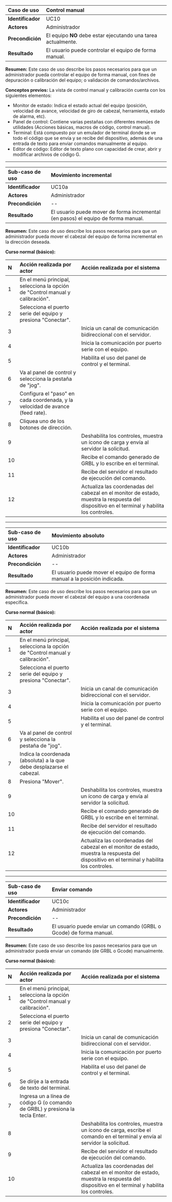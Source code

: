 | **Caso de uso**   | **Control manual**                                            |
| :---------------- | :------------------------------------------------------------ |
| **Identificador** | UC10                                                          |
| **Actores**       | Administrador                                                 |
| **Precondición**  | El equipo **NO** debe estar ejecutando una tarea actualmente. |
| **Resultado**     | El usuario puede controlar el equipo de forma manual.         |

**Resumen:**
Este caso de uso describe los pasos necesarios para que un administrador pueda controlar el equipo de forma manual, con fines de depuración o calibración del equipo; o validación de comandos/archivos.

**Conceptos previos:** La vista de control manual y calibración cuenta con los siguientes elementos:

-   Monitor de estado: Indica el estado actual del equipo (posición, velocidad de avance, velocidad de giro de cabezal, herramienta, estado de alarma, etc).
-   Panel de control: Contiene varias pestañas con diferentes menúes de utilidades (Acciones básicas, macros de código, control manual).
-   Terminal: Está compuesto por un emulador de terminal donde se ve todo el código que se envía y se recibe del dispositivo, además de una entrada de texto para enviar comandos manualmente al equipo.
-   Editor de código: Editor de texto plano con capacidad de crear, abrir y modificar archivos de código G.

---

| **Sub-caso de uso** | **Movimiento incremental**                                                        |
| :------------------ | :-------------------------------------------------------------------------------- |
| **Identificador**   | UC10a                                                                             |
| **Actores**         | Administrador                                                                     |
| **Precondición**    | --                                                                                |
| **Resultado**       | El usuario puede mover de forma incremental (en pasos) el equipo de forma manual. |

**Resumen:**
Este caso de uso describe los pasos necesarios para que un administrador pueda mover el cabezal del equipo de forma incremental en la dirección deseada.

**Curso normal (básico):**

| **N** | **Acción realizada por actor**                                                | **Acción realizada por el sistema**                                                                                                          |
| :---- | :---------------------------------------------------------------------------- | :------------------------------------------------------------------------------------------------------------------------------------------- |
| 1     | En el menú principal, selecciona la opción de "Control manual y calibración". |                                                                                                                                              |
| 2     | Selecciona el puerto serie del equipo y presiona "Conectar".                  |                                                                                                                                              |
| 3     |                                                                               | Inicia un canal de comunicación bidireccional con el servidor.                                                                               |
| 4     |                                                                               | Inicia la comunicación por puerto serie con el equipo.                                                                                       |
| 5     |                                                                               | Habilita el uso del panel de control y el terminal.                                                                                          |
| 6     | Va al panel de control y selecciona la pestaña de "jog".                      |                                                                                                                                              |
| 7     | Configura el "paso" en cada coordenada, y la velocidad de avance (feed rate). |                                                                                                                                              |
| 8     | Cliquea uno de los botones de dirección.                                      |                                                                                                                                              |
| 9     |                                                                               | Deshabilita los controles, muestra un ícono de carga y envía al servidor la solicitud.                                                       |
| 10    |                                                                               | Recibe el comando generado de GRBL y lo escribe en el terminal.                                                                              |
| 11    |                                                                               | Recibe del servidor el resultado de ejecución del comando.                                                                                   |
| 12    |                                                                               | Actualiza las coordenadas del cabezal en el monitor de estado, muestra la respuesta del dispositivo en el terminal y habilita los controles. |

---

| **Sub-caso de uso** | **Movimiento absoluto**                                                  |
| :------------------ | :----------------------------------------------------------------------- |
| **Identificador**   | UC10b                                                                    |
| **Actores**         | Administrador                                                            |
| **Precondición**    | --                                                                       |
| **Resultado**       | El usuario puede mover el equipo de forma manual a la posición indicada. |

**Resumen:**
Este caso de uso describe los pasos necesarios para que un administrador pueda mover el cabezal del equipo a una coordenada específica.

**Curso normal (básico):**

| **N** | **Acción realizada por actor**                                                | **Acción realizada por el sistema**                                                                                                          |
| :---- | :---------------------------------------------------------------------------- | :------------------------------------------------------------------------------------------------------------------------------------------- |
| 1     | En el menú principal, selecciona la opción de "Control manual y calibración". |                                                                                                                                              |
| 2     | Selecciona el puerto serie del equipo y presiona "Conectar".                  |                                                                                                                                              |
| 3     |                                                                               | Inicia un canal de comunicación bidireccional con el servidor.                                                                               |
| 4     |                                                                               | Inicia la comunicación por puerto serie con el equipo.                                                                                       |
| 5     |                                                                               | Habilita el uso del panel de control y el terminal.                                                                                          |
| 6     | Va al panel de control y selecciona la pestaña de "jog".                      |                                                                                                                                              |
| 7     | Indica la coordenada (absoluta) a la que debe desplazarse el cabezal.         |                                                                                                                                              |
| 8     | Presiona "Mover".                                                             |                                                                                                                                              |
| 9     |                                                                               | Deshabilita los controles, muestra un ícono de carga y envía al servidor la solicitud.                                                       |
| 10    |                                                                               | Recibe el comando generado de GRBL y lo escribe en el terminal.                                                                              |
| 11    |                                                                               | Recibe del servidor el resultado de ejecución del comando.                                                                                   |
| 12    |                                                                               | Actualiza las coordenadas del cabezal en el monitor de estado, muestra la respuesta del dispositivo en el terminal y habilita los controles. |

---

| **Sub-caso de uso** | **Enviar comando**                                                 |
| :------------------ | :----------------------------------------------------------------- |
| **Identificador**   | UC10c                                                              |
| **Actores**         | Administrador                                                      |
| **Precondición**    | --                                                                 |
| **Resultado**       | El usuario puede enviar un comando (GRBL o Gcode) de forma manual. |

**Resumen:**
Este caso de uso describe los pasos necesarios para que un administrador pueda enviar un comando (de GRBL o Gcode) manualmente.

**Curso normal (básico):**

| **N** | **Acción realizada por actor**                                                | **Acción realizada por el sistema**                                                                                                          |
| :---- | :---------------------------------------------------------------------------- | :------------------------------------------------------------------------------------------------------------------------------------------- |
| 1     | En el menú principal, selecciona la opción de "Control manual y calibración". |                                                                                                                                              |
| 2     | Selecciona el puerto serie del equipo y presiona "Conectar".                  |                                                                                                                                              |
| 3     |                                                                               | Inicia un canal de comunicación bidireccional con el servidor.                                                                               |
| 4     |                                                                               | Inicia la comunicación por puerto serie con el equipo.                                                                                       |
| 5     |                                                                               | Habilita el uso del panel de control y el terminal.                                                                                          |
| 6     | Se dirije a la entrada de texto del terminal.                                 |                                                                                                                                              |
| 7     | Ingresa un a línea de código G (o comando de GRBL) y presiona la tecla Enter. |                                                                                                                                              |
| 8     |                                                                               | Deshabilita los controles, muestra un ícono de carga, escribe el comando en el terminal y envía al servidor la solicitud.                    |
| 9     |                                                                               | Recibe del servidor el resultado de ejecución del comando.                                                                                   |
| 10    |                                                                               | Actualiza las coordenadas del cabezal en el monitor de estado, muestra la respuesta del dispositivo en el terminal y habilita los controles. |
